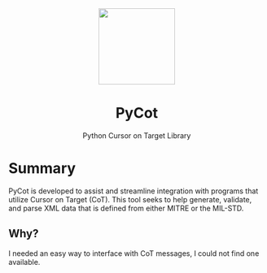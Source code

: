 <div align="center">
    <img src="https://pbs.twimg.com/profile_images/1204604531415212032/S8R5zrhc_400x400.jpg" height="150px"></img>
    <h1>PyCot</h1>
    <subtitle>Python Cursor on Target Library</subtitle>
</div> 

# Summary

PyCot is developed to assist and streamline integration with programs that utilize Cursor on Target (CoT). This tool seeks to help generate, validate, and parse XML data that is defined from either MITRE or the MIL-STD.

## Why?

I needed an easy way to interface with CoT messages, I could not find one available.